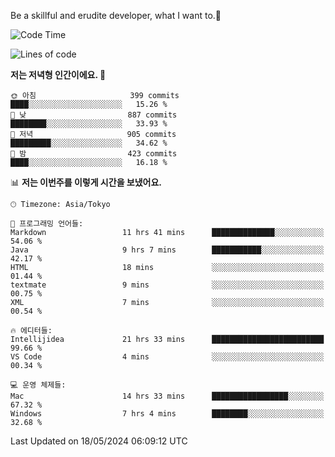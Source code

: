 Be a skillful and erudite developer, what I want to.👶

<!--START_SECTION:waka-->
![Code Time](http://img.shields.io/badge/Code%20Time-811%20hrs%2039%20mins-blue)

![Lines of code](https://img.shields.io/badge/%EC%A0%80%EB%8A%94%20%EC%97%AC%ED%83%9C%EA%B9%8C%EC%A7%80%20-1.7%20million%20%EC%A4%84%EC%9D%98%20%EC%BD%94%EB%93%9C%EB%A5%BC%20%EC%9E%91%EC%84%B1%ED%96%88%EC%96%B4%EC%9A%94.-blue)

**저는 저녁형 인간이에요. 🦉** 

```text
🌞 아침                     399 commits         ████░░░░░░░░░░░░░░░░░░░░░   15.26 % 
🌆 낮　                     887 commits         ████████░░░░░░░░░░░░░░░░░   33.93 % 
🌃 저녁                     905 commits         █████████░░░░░░░░░░░░░░░░   34.62 % 
🌙 밤　                     423 commits         ████░░░░░░░░░░░░░░░░░░░░░   16.18 % 
```


📊 **저는 이번주를 이렇게 시간을 보냈어요.** 

```text
🕑︎ Timezone: Asia/Tokyo

💬 프로그래밍 언어들: 
Markdown                 11 hrs 41 mins      ██████████████░░░░░░░░░░░   54.06 % 
Java                     9 hrs 7 mins        ███████████░░░░░░░░░░░░░░   42.17 % 
HTML                     18 mins             ░░░░░░░░░░░░░░░░░░░░░░░░░   01.44 % 
textmate                 9 mins              ░░░░░░░░░░░░░░░░░░░░░░░░░   00.75 % 
XML                      7 mins              ░░░░░░░░░░░░░░░░░░░░░░░░░   00.54 % 

🔥 에디터들: 
Intellijidea             21 hrs 33 mins      █████████████████████████   99.66 % 
VS Code                  4 mins              ░░░░░░░░░░░░░░░░░░░░░░░░░   00.34 % 

💻 운영 체제들: 
Mac                      14 hrs 33 mins      █████████████████░░░░░░░░   67.32 % 
Windows                  7 hrs 4 mins        ████████░░░░░░░░░░░░░░░░░   32.68 % 
```


 Last Updated on 18/05/2024 06:09:12 UTC
<!--END_SECTION:waka-->
